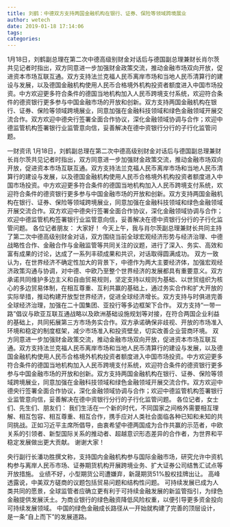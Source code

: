 ```yaml
---
title: 刘鹤：中德双方支持两国金融机构在银行、证券、保险等领域跨境展业
author: wetech
date: 2019-01-18 17:14:06
tags: 
categories: 
---
```

1月18日，刘鹤副总理在第二次中德高级别财金对话后与德国副总理兼财长肖尔茨共见记者时指出，双方同意进一步加强财金政策交流，推动金融市场双向开放，促进资本市场互联互通。双方支持法兰克福人民币离岸市场和当地人民币清算行的建设与发展，以及德国金融机构使用人民币合格境外机构投资者额度进入中国市场投资。中方欢迎更多符合条件的德国当地机构加入人民币跨境支付系统，欢迎符合条件的德资银行更多参与中国金融市场的开放和创新。双方支持两国金融机构在银行、证券、保险等领域跨境展业，同意加强在金融科技领域和绿色金融领域开展交流合作。双方欢迎中德央行签署全面合作协议，深化金融领域协调与合作；欢迎中德监管机构签署银行业监管意向信，妥善解决在德中资银行分行的子行化监管问题。
<!-- more -->
一财资讯
1月18日，刘鹤副总理在第二次中德高级别财金对话后与德国副总理兼财长肖尔茨共见记者时指出，双方同意进一步加强财金政策交流，推动金融市场双向开放，促进资本市场互联互通。双方支持法兰克福人民币离岸市场和当地人民币清算行的建设与发展，以及德国金融机构使用人民币合格境外机构投资者额度进入中国市场投资。中方欢迎更多符合条件的德国当地机构加入人民币跨境支付系统，欢迎符合条件的德资银行更多参与中国金融市场的开放和创新。双方支持两国金融机构在银行、证券、保险等领域跨境展业，同意加强在金融科技领域和绿色金融领域开展交流合作。双方欢迎中德央行签署全面合作协议，深化金融领域协调与合作；欢迎中德监管机构签署银行业监管意向信，妥善解决在德中资银行分行的子行化监管问题。
各位记者朋友：
大家好！
今天上午，我与肖尔茨副总理兼财长共同主持了第二次中德高级别财金对话，双方围绕当前全球宏观经济形势与经济治理、中德战略性合作、金融合作与金融监管等共同关注的议题，进行了深入、务实、高效和富有成果的讨论，达成了一系列丰硕成果和共识，对话取得圆满成功。
双方一致认为，在世界经济不确定性加大的背景下，中德作为两大主要经济体，加强宏观经济政策沟通与协调，对中德、中欧乃至整个世界经济的发展都具有重要意义。双方承诺共同维护多边主义和自由贸易规则，坚定支持以规则为基础、以世贸组织为核心的多边贸易体制，在相互尊重、互利共赢的基础上，通过务实合作和扩大开放的实际举措，推动构建开放型世界经济，促进全球经济增长。双方支持与时俱进完善全球经济治理，加强在二十国集团、亚投行等多边框架下合作。
双方支持“一带一路”倡议与欧亚互联互通战略以及欧洲基础设施规划等对接，在符合两国企业利益的基础上，共同拓展第三方市场务实合作。双方承诺确保非歧视、开放的市场准入环境和稳定的制度框架，减少市场准入和投资壁垒，切实改善企业营商环境。
双方同意进一步加强财金政策交流，推动金融市场双向开放，促进资本市场互联互通。双方支持法兰克福人民币离岸市场和当地人民币清算行的建设与发展，以及德国金融机构使用人民币合格境外机构投资者额度进入中国市场投资。中方欢迎更多符合条件的德国当地机构加入人民币跨境支付系统，欢迎符合条件的德资银行更多参与中国金融市场的开放和创新。双方支持两国金融机构在银行、证券、保险等领域跨境展业，同意加强在金融科技领域和绿色金融领域开展交流合作。双方欢迎中德央行签署全面合作协议，深化金融领域协调与合作；欢迎中德监管机构签署银行业监管意向信，妥善解决在德中资银行分行的子行化监管问题。
各位记者，女士们、先生们、朋友们：
我们生活在一个新的时代，不同国家之间格外需要相互理解、相互包容、相互尊重、相互合作，携手应对人类社会面临各种已知和未知的共同挑战。正如习近平主席所倡导，由衷希望中德两国成为合作共赢的示范者，中欧关系的引领者、新型国际关系的推动者、超越意识形态差异的合作者，为世界和平稳定发展做出更大贡献。
谢谢大家！
 
 
央行副行长潘功胜撰文称，支持国内金融机构参与国际金融市场，研究允许中资机构参与离岸人民币市场、证券期货机构开展跨境业务、扩大证券公司结售汇试点等开放措施。
业绩不好，小型期货公司遭嫌弃，新晟期货51%股权挂牌出让。
高峰透露说，中美双方磋商的议题包括贸易问题和结构性问题。
可持续发展已成为人类共同的愿景，全球监管者应确立更有利于可持续金融发展的新监管指引，为绿色金融提供发展沃土。为商业银行的绿色融资降低风险权重，以便引导更多资金投向可持续发展领域。
中国的绿色金融成长路径从一开始就构建了完善的顶层设计，是一条“自上而下”的发展道路。

